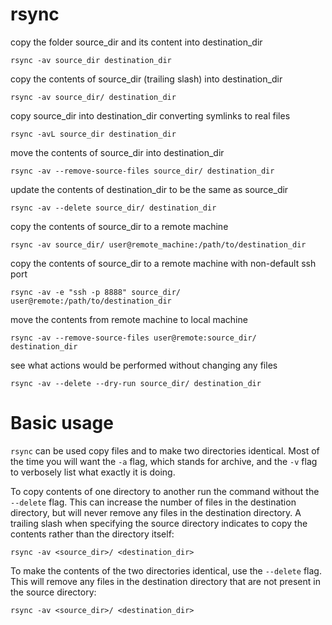 # rsync


copy the folder source_dir and its content into destination_dir

    rsync -av source_dir destination_dir


copy the contents of source_dir (trailing slash) into destination_dir

    rsync -av source_dir/ destination_dir


copy source_dir into destination_dir converting symlinks to real files

    rsync -avL source_dir destination_dir


move the contents of source_dir into destination_dir

    rsync -av --remove-source-files source_dir/ destination_dir


update the contents of destination_dir to be the same as source_dir

    rsync -av --delete source_dir/ destination_dir


copy the contents of source_dir to a remote machine

    rsync -av source_dir/ user@remote_machine:/path/to/destination_dir


copy the contents of source_dir to a remote machine with non-default ssh port

    rsync -av -e "ssh -p 8888" source_dir/ user@remote:/path/to/destination_dir


move the contents from remote machine to local machine

    rsync -av --remove-source-files user@remote:source_dir/ destination_dir


see what actions would be performed without changing any files

    rsync -av --delete --dry-run source_dir/ destination_dir



# Basic usage

`rsync` can be used copy files and to make two directories identical.  Most of
the time you will want the `-a` flag, which stands for archive, and the `-v`
flag to verbosely list what exactly it is doing.

To copy contents of one directory to another run the command without the
`--delete` flag. This can increase the number of files in the destination
directory, but will never remove any files in the destination directory. A
trailing slash when specifying the source directory indicates to copy the
contents rather than the directory itself:

    rsync -av <source_dir>/ <destination_dir>


To make the contents of the two directories identical, use the `--delete` flag.
This will remove any files in the destination directory that are not present in
the source directory:

    rsync -av <source_dir>/ <destination_dir>


